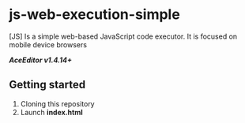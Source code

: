 # js-web-execution-simple
[JS] Is a simple web-based JavaScript code executor. It is focused on mobile device browsers

***AceEditor v1.4.14+***

## Getting started
1. Cloning this repository
2. Launch **index.html**
